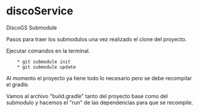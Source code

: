 # discoService
DiscoGS Submodule

Pasos para traer los submodulos una vez realizado el clone del proyecto.

Ejecutar comandos en la terminal.

        * git submodule init
        * git submodule update

 Al momento el proyecto ya tiene todo lo necesario pero se debe
recompilar el gradle.

 Vamos al archivo "build.gradle" tanto del proyecto base como del submodulo y
 hacemos el "run" de las dependencias para que se recompile.
